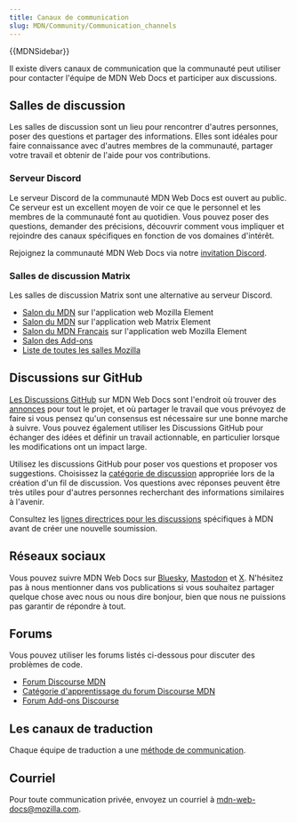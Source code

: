 ```yaml
---
title: Canaux de communication
slug: MDN/Community/Communication_channels
---
```


{{MDNSidebar}}

Il existe divers canaux de communication que la communauté peut utiliser pour contacter l'équipe de MDN Web Docs et participer aux discussions.

## Salles de discussion

Les salles de discussion sont un lieu pour rencontrer d'autres personnes, poser des questions et partager des informations. Elles sont idéales pour faire connaissance avec d'autres membres de la communauté, partager votre travail et obtenir de l'aide pour vos contributions.

### Serveur Discord

Le serveur Discord de la communauté MDN Web Docs est ouvert au public. Ce serveur est un excellent moyen de voir ce que le personnel et les membres de la communauté font au quotidien. Vous pouvez poser des questions, demander des précisions, découvrir comment vous impliquer et rejoindre des canaux spécifiques en fonction de vos domaines d'intérêt.

Rejoignez la communauté MDN Web Docs via notre [invitation Discord](/discord).

### Salles de discussion Matrix

Les salles de discussion Matrix sont une alternative au serveur Discord.

- [Salon du MDN](https://chat.mozilla.org/#/room/#mdn:mozilla.org) sur l'application web Mozilla Element
- [Salon du MDN](https://app.element.io/#/room/#mdn:mozilla.org) sur l'application web Matrix Element
- [Salon du MDN Français](https://chat.mozilla.org/#/room/#l10n-fr:mozilla.org) sur l'application web Mozilla Element
- [Salon des Add-ons](https://chat.mozilla.org/#/room/#addons:mozilla.org)
- [Liste de toutes les salles Mozilla](https://wiki.mozilla.org/Matrix#Commonly_used_rooms)

## Discussions sur GitHub

[Les Discussions GitHub](https://github.com/orgs/mdn/discussions) sur MDN Web Docs sont l'endroit où trouver des [annonces](https://github.com/orgs/mdn/discussions/categories/announcements) pour tout le projet, et où partager le travail que vous prévoyez de faire si vous pensez qu'un consensus est nécessaire sur une bonne marche à suivre.
Vous pouvez également utiliser les Discussions GitHub pour échanger des idées et définir un travail actionnable, en particulier lorsque les modifications ont un impact large.

Utilisez les discussions GitHub pour poser vos questions et proposer vos suggestions.
Choisissez la [catégorie de discussion](https://github.com/mdn/mdn-community#github-discussions) appropriée lors de la création d'un fil de discussion.
Vos questions avec réponses peuvent être très utiles pour d'autres personnes recherchant des informations similaires à l'avenir.

Consultez les [lignes directrices pour les discussions](/fr/docs/MDN/Community/Discussions) spécifiques à MDN avant de créer une nouvelle soumission.

## Réseaux sociaux

Vous pouvez suivre MDN Web Docs sur [Bluesky](https://bsky.app/profile/developer.mozilla.org), [Mastodon](https://mozilla.social/@mdn) et [X](https://x.com/MozDevNet).
N'hésitez pas à nous mentionner dans vos publications si vous souhaitez partager quelque chose avec nous ou nous dire bonjour, bien que nous ne puissions pas garantir de répondre à tout.

## Forums

Vous pouvez utiliser les forums listés ci-dessous pour discuter des problèmes de code.

- [Forum Discourse MDN](https://discourse.mozilla.org/c/mdn/236)
- [Catégorie d'apprentissage du forum Discourse MDN](https://discourse.mozilla.org/c/mdn/learn/250)
- [Forum Add-ons Discourse](https://discourse.mozilla.org/c/add-ons/35)

## Les canaux de traduction

Chaque équipe de traduction a une [méthode de communication](/fr/docs/MDN/Community/Translated_content).

## Courriel

Pour toute communication privée, envoyez un courriel à [mdn-web-docs@mozilla.com](mailto:mdn-web-docs@mozilla).
